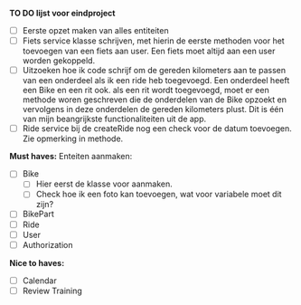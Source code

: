 **TO DO lijst voor eindproject**

-[ ] Eerste opzet maken van alles entiteiten
-[ ] Fiets service klasse schrijven, met hierin de eerste methoden voor het toevoegen van een fiets aan user. Een fiets moet altijd aan een user worden gekoppeld. 
-[ ] Uitzoeken hoe ik code schrijf om de gereden kilometers aan te passen van een onderdeel als ik een ride heb toegevoegd. Een onderdeel heeft een Bike en een rit ook. als een rit wordt toegevoegd, moet er een methode woren geschreven die de onderdelen van de Bike opzoekt en vervolgens in deze onderdelen de gereden kilometers plust. Dit is één van mijn beangrijkste functionaliteiten uit de app.
-[ ] Ride service bij de createRide nog een check voor de datum toevoegen. Zie opmerking in methode.

**Must haves:**
Enteiten aanmaken:
-[ ] Bike
  - [ ] Hier eerst de klasse voor aanmaken.
  - [ ] Check hoe ik een foto kan toevoegen, wat voor variabele moet dit zijn?
-[ ] BikePart
-[ ] Ride
-[ ] User
-[ ] Authorization

**Nice to haves:**

-[ ] Calendar
-[ ] Review Training